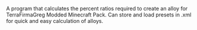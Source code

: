 A program that calculates the percent ratios required to create an alloy for TerraFirmaGreg Modded Minecraft Pack.
Can store and load presets in .xml for quick and easy calculation of alloys.
